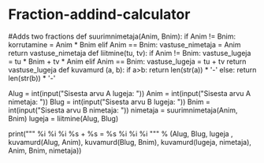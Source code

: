# Fraction-addind-calculator
#Adds two fractions
def suurimnimetaja(Anim, Bnim):
    if Anim != Bnim:
        korrutamine = Anim * Bnim
    elif Anim == Bnim:
        vastuse_nimetaja = Anim
    return vastuse_nimetaja
def liitmine(tu, tv):
    if Anim != Bnim:
        vastuse_lugeja = tu * Bnim + tv * Anim
    elif Anim == Bnim:
        vastuse_lugeja = tu + tv
    return vastuse_lugeja
def kuvamurd (a, b):
    if a>b:
        return len(str(a)) * '-'
    else:
        return len(str(b)) * '-'

Alug = int(input("Sisesta arvu A lugeja: "))
Anim = int(input("Sisesta arvu A nimetaja: "))
Blug = int(input("Sisesta arvu B lugeja: "))
Bnim = int(input("Sisesta arvu B nimetaja: "))
nimetaja = suurimnimetaja(Anim, Bnim)
lugeja = liitmine(Alug, Blug)

print("""
%i   %i   %i
%s + %s = %s
%i   %i   %i
""" % (Alug, Blug, lugeja , kuvamurd(Alug, Anim), kuvamurd(Blug, Bnim), kuvamurd(lugeja, nimetaja), Anim, Bnim, nimetaja))
